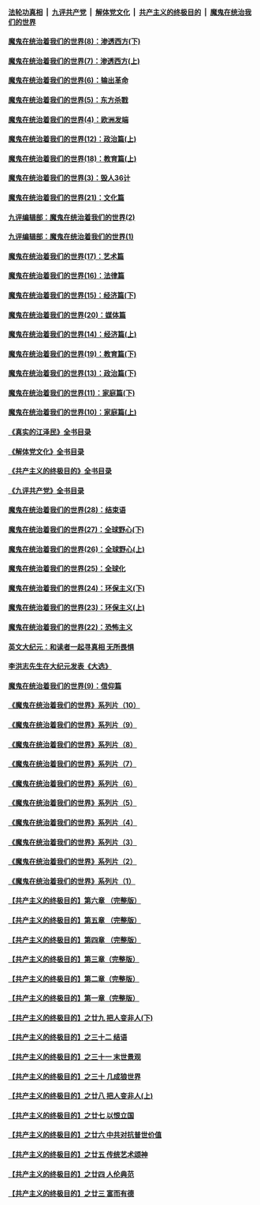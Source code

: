 ####  [法轮功真相](../../../../basic/blob/master/README.md?t=10292131) &nbsp;|&nbsp; [九评共产党](../../../../9ping.md/blob/master/README.md?t=10292131) &nbsp;|&nbsp; [解体党文化](../../../../jtdwh.md/blob/master/README.md?t=10292131)  &nbsp;|&nbsp; [共产主义的终极目的](../../../../gczydzjmd.md/blob/master/README.md?t=10292131) &nbsp;|&nbsp; [魔鬼在统治我们的世界](../../../../mgztzwmdsj.md/blob/master/README.md?t=10292131) 

#### [魔鬼在统治着我们的世界(8)：渗透西方(下)](../pages/nsc422/n10429603.md?t=10292131) 

#### [魔鬼在统治着我们的世界(7)：渗透西方(上)](../pages/nsc422/n10426013.md?t=10292131) 

#### [魔鬼在统治着我们的世界(6)：输出革命](../pages/nsc422/n10421536.md?t=10292131) 

#### [魔鬼在统治着我们的世界(5)：东方杀戮](../pages/nsc422/n10417707.md?t=10292131) 

#### [魔鬼在统治着我们的世界(4)：欧洲发端](../pages/nsc422/n10414890.md?t=10292131) 

#### [魔鬼在统治着我们的世界(12)：政治篇(上)](../pages/nsc422/n10444576.md?t=10292131) 

#### [魔鬼在统治着我们的世界(18)：教育篇(上)](../pages/nsc422/n10526970.md?t=10292131) 

#### [魔鬼在统治着我们的世界(3)：毁人36计](../pages/nsc422/n10411583.md?t=10292131) 

#### [魔鬼在统治着我们的世界(21)：文化篇](../pages/nsc422/n10597706.md?t=10292131) 

#### [九评编辑部：魔鬼在统治着我们的世界(2)](../pages/nsc422/n10410036.md?t=10292131) 

#### [九评编辑部：魔鬼在统治着我们的世界(1)](../pages/nsc422/n10406825.md?t=10292131) 

#### [魔鬼在统治着我们的世界(17)：艺术篇](../pages/nsc422/n10499093.md?t=10292131) 

#### [魔鬼在统治着我们的世界(16)：法律篇](../pages/nsc422/n10485969.md?t=10292131) 

#### [魔鬼在统治着我们的世界(15)：经济篇(下)](../pages/nsc422/n10469975.md?t=10292131) 

#### [魔鬼在统治着我们的世界(20)：媒体篇](../pages/nsc422/n10586579.md?t=10292131) 

#### [魔鬼在统治着我们的世界(14)：经济篇(上)](../pages/nsc422/n10457370.md?t=10292131) 

#### [魔鬼在统治着我们的世界(19)：教育篇(下)](../pages/nsc422/n10564808.md?t=10292131) 

#### [魔鬼在统治着我们的世界(13)：政治篇(下)](../pages/nsc422/n10448270.md?t=10292131) 

#### [魔鬼在统治着我们的世界(11)：家庭篇(下)](../pages/nsc422/n10440961.md?t=10292131) 

#### [魔鬼在统治着我们的世界(10)：家庭篇(上)](../pages/nsc422/n10435448.md?t=10292131) 

#### [《真实的江泽民》全书目录](../pages/nsc422/n13721399.md?t=10292131) 

#### [《解体党文化》全书目录](../pages/nsc422/n13721157.md?t=10292131) 

#### [《共产主义的终极目的》全书目录](../pages/nsc422/n13721048.md?t=10292131) 

#### [《九评共产党》全书目录](../pages/nsc422/n13708085.md?t=10292131) 

#### [魔鬼在统治着我们的世界(28)：结束语](../pages/nsc422/n10936246.md?t=10292131) 

#### [魔鬼在统治着我们的世界(27)：全球野心(下)](../pages/nsc422/n10928319.md?t=10292131) 

#### [魔鬼在统治着我们的世界(26)：全球野心(上)](../pages/nsc422/n10900318.md?t=10292131) 

#### [魔鬼在统治着我们的世界(25)：全球化](../pages/nsc422/n10788205.md?t=10292131) 

#### [魔鬼在统治着我们的世界(24)：环保主义(下)](../pages/nsc422/n10695307.md?t=10292131) 

#### [魔鬼在统治着我们的世界(23)：环保主义(上)](../pages/nsc422/n10688613.md?t=10292131) 

#### [魔鬼在统治着我们的世界(22)：恐怖主义](../pages/nsc422/n10614727.md?t=10292131) 

#### [英文大纪元：和读者一起寻真相 无所畏惧](../pages/nsc422/n12542027.md?t=10292131) 

#### [李洪志先生在大纪元发表《大选》](../pages/nsc422/n12534746.md?t=10292131) 

#### [魔鬼在统治着我们的世界(9)：信仰篇](../pages/nsc422/n10432159.md?t=10292131) 

#### [《魔鬼在统治着我们的世界》系列片（10）](../pages/nsc422/n12292670.md?t=10292131) 

#### [《魔鬼在统治着我们的世界》系列片（9）](../pages/nsc422/n12290859.md?t=10292131) 

#### [《魔鬼在统治着我们的世界》系列片（8）](../pages/nsc422/n12287445.md?t=10292131) 

#### [《魔鬼在统治着我们的世界》系列片（7）](../pages/nsc422/n12283425.md?t=10292131) 

#### [《魔鬼在统治着我们的世界》系列片（6）](../pages/nsc422/n12282314.md?t=10292131) 

#### [《魔鬼在统治着我们的世界》系列片（5）](../pages/nsc422/n12281419.md?t=10292131) 

#### [《魔鬼在统治着我们的世界》系列片（4）](../pages/nsc422/n12274024.md?t=10292131) 

#### [《魔鬼在统治着我们的世界》系列片（3）](../pages/nsc422/n12271322.md?t=10292131) 

#### [《魔鬼在统治着我们的世界》系列片（2）](../pages/nsc422/n12269049.md?t=10292131) 

#### [《魔鬼在统治着我们的世界》系列片（1）](../pages/nsc422/n12267575.md?t=10292131) 

#### [【共产主义的终极目的】第六章 （完整版）](../pages/nsc422/n11428913.md?t=10292131) 

#### [【共产主义的终极目的】第五章 （完整版）](../pages/nsc422/n11428912.md?t=10292131) 

#### [【共产主义的终极目的】第四章 （完整版）](../pages/nsc422/n11428907.md?t=10292131) 

#### [【共产主义的终极目的】第三章（完整版）](../pages/nsc422/n11428848.md?t=10292131) 

#### [【共产主义的终极目的】第二章（完整版）](../pages/nsc422/n11428831.md?t=10292131) 

#### [【共产主义的终极目的】第一章（完整版）](../pages/nsc422/n11417651.md?t=10292131) 

#### [【共产主义的终极目的】之廿九 把人变非人(下)](../pages/nsc422/n11344140.md?t=10292131) 

#### [【共产主义的终极目的】之三十二 结语](../pages/nsc422/n11360535.md?t=10292131) 

#### [【共产主义的终极目的】之三十一 末世景观](../pages/nsc422/n11351129.md?t=10292131) 

#### [【共产主义的终极目的】之三十 几成狼世界](../pages/nsc422/n11348280.md?t=10292131) 

#### [【共产主义的终极目的】之廿八 把人变非人(上)](../pages/nsc422/n11340492.md?t=10292131) 

#### [【共产主义的终极目的】之廿七 以恨立国](../pages/nsc422/n11336944.md?t=10292131) 

#### [【共产主义的终极目的】之廿六 中共对抗普世价值](../pages/nsc422/n11324785.md?t=10292131) 

#### [【共产主义的终极目的】之廿五 传统艺术颂神](../pages/nsc422/n11296396.md?t=10292131) 

#### [【共产主义的终极目的】之廿四 人伦典范](../pages/nsc422/n11296397.md?t=10292131) 

#### [【共产主义的终极目的】之廿三 富而有德](../pages/nsc422/n11283598.md?t=10292131) 

